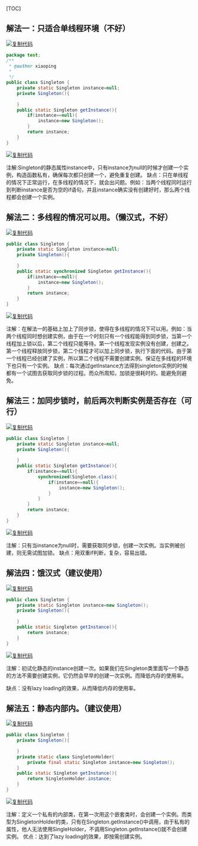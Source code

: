 [TOC]

## 解法一：只适合单线程环境（不好）

[![复制代码](https://common.cnblogs.com/images/copycode.gif)](javascript:void(0);)

```java
package test;
/**
 * @author xiaoping
 *
 */
public class Singleton {
    private static Singleton instance=null;
    private Singleton(){
        
    }
    public static Singleton getInstance(){
        if(instance==null){
            instance=new Singleton();
        }
        return instance;
    }
}
```

[![复制代码](https://common.cnblogs.com/images/copycode.gif)](javascript:void(0);)

注解:Singleton的静态属性instance中，只有instance为null的时候才创建一个实例，构造函数私有，确保每次都只创建一个，避免重复创建。
缺点：只在单线程的情况下正常运行，在多线程的情况下，就会出问题。例如：当两个线程同时运行到判断instance是否为空的if语句，并且instance确实没有创建好时，那么两个线程都会创建一个实例。

## 解法二：多线程的情况可以用。（懒汉式，不好）

[![复制代码](https://common.cnblogs.com/images/copycode.gif)](javascript:void(0);)

```java
public class Singleton {
    private static Singleton instance=null;
    private Singleton(){
        
    }
    public static synchronized Singleton getInstance(){
        if(instance==null){
            instance=new Singleton();
        }
        return instance;
    }
}
```

[![复制代码](https://common.cnblogs.com/images/copycode.gif)](javascript:void(0);)

注解：在解法一的基础上加上了同步锁，使得在多线程的情况下可以用。例如：当两个线程同时想创建实例，由于在一个时刻只有一个线程能得到同步锁，当第一个线程加上锁以后，第二个线程只能等待。第一个线程发现实例没有创建，创建之。第一个线程释放同步锁，第二个线程才可以加上同步锁，执行下面的代码。由于第一个线程已经创建了实例，所以第二个线程不需要创建实例。保证在多线程的环境下也只有一个实例。
缺点：每次通过getInstance方法得到singleton实例的时候都有一个试图去获取同步锁的过程。而众所周知，加锁是很耗时的。能避免则避免。

## 解法三：加同步锁时，前后两次判断实例是否存在（可行）

[![复制代码](https://common.cnblogs.com/images/copycode.gif)](javascript:void(0);)

```java
public class Singleton {
    private static Singleton instance=null;
    private Singleton(){
        
    }
    public static Singleton getInstance(){
        if(instance==null){
            synchronized(Singleton.class){
                if(instance==null){
                    instance=new Singleton();
                }
            }
        }
        return instance;
    }
}
```

[![复制代码](https://common.cnblogs.com/images/copycode.gif)](javascript:void(0);)

注解：只有当instance为null时，需要获取同步锁，创建一次实例。当实例被创建，则无需试图加锁。
缺点：用双重if判断，复杂，容易出错。

## 解法四：饿汉式（建议使用）

[![复制代码](https://common.cnblogs.com/images/copycode.gif)](javascript:void(0);)

```java
public class Singleton {
    private static Singleton instance=new Singleton();
    private Singleton(){
        
    }
    public static Singleton getInstance(){
        return instance;
    }
}
```

[![复制代码](https://common.cnblogs.com/images/copycode.gif)](javascript:void(0);)

注解：初试化静态的instance创建一次。如果我们在Singleton类里面写一个静态的方法不需要创建实例，它仍然会早早的创建一次实例。而降低内存的使用率。

缺点：没有lazy loading的效果，从而降低内存的使用率。

## 解法五：静态内部内。（建议使用）

[![复制代码](https://common.cnblogs.com/images/copycode.gif)](javascript:void(0);)

```java
public class Singleton {
    private Singleton(){
        
    }
    private static class SingletonHolder{
        private final static Singleton instance=new Singleton();
    }
    public static Singleton getInstance(){
        return SingletonHolder.instance;
    }
}
```

[![复制代码](https://common.cnblogs.com/images/copycode.gif)](javascript:void(0);)

注解：定义一个私有的内部类，在第一次用这个嵌套类时，会创建一个实例。而类型为SingletonHolder的类，只有在Singleton.getInstance()中调用，由于私有的属性，他人无法使用SingleHolder，不调用Singleton.getInstance()就不会创建实例。
优点：达到了lazy loading的效果，即按需创建实例。